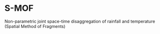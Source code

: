 # S-MOF
Non-parametric joint space-time disaggregation of rainfall and temperature (Spatial Method of Fragments)
